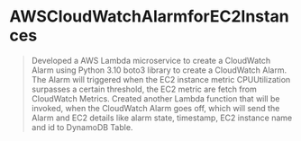 # AWSCloudWatchAlarmforEC2Instances
>Developed a AWS Lambda microservice to create a CloudWatch Alarm using Python 3.10 boto3 library to create a CloudWatch Alarm.
>The Alarm will triggered when the EC2 instance metric CPUUtilization surpasses a certain threshold, the EC2 metric are fetch from CloudWatch Metrics.
>Created another Lambda function that will be invoked, when the CloudWatch Alarm goes off, which will send the Alarm and EC2 details like alarm state, timestamp, EC2 instance name and id to DynamoDB Table.
